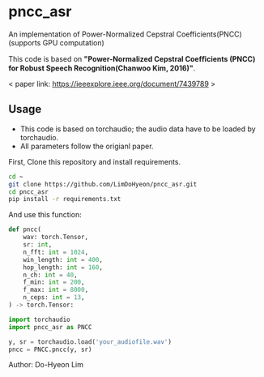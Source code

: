# pncc_asr
An implementation of Power-Normalized Cepstral Coefficients(PNCC) (supports GPU computation)

This code is based on **"Power-Normalized Cepstral Coefﬁcients (PNCC) for Robust Speech Recognition(Chanwoo Kim, 2016)"**.

< paper link: https://ieeexplore.ieee.org/document/7439789 >


## Usage
- This code is based on torchaudio; the audio data have to be loaded by torchaudio.
- All parameters follow the origianl paper.

First, Clone this repository and install requirements.
```bash
cd ~
git clone https://github.com/LimDoHyeon/pncc_asr.git
cd pncc_asr
pip install -r requirements.txt
```

And use this function:
```python
def pncc(
    wav: torch.Tensor,
    sr: int,
    n_fft: int = 1024,
    win_length: int = 400,
    hop_length: int = 160,
    n_ch: int = 40,
    f_min: int = 200,
    f_max: int = 8000,
    n_ceps: int = 13,
) -> torch.Tensor:
```
```python
import torchaudio
import pncc_asr as PNCC

y, sr = torchaudio.load('your_audiofile.wav')
pncc = PNCC.pncc(y, sr)
```

Author: Do-Hyeon Lim
